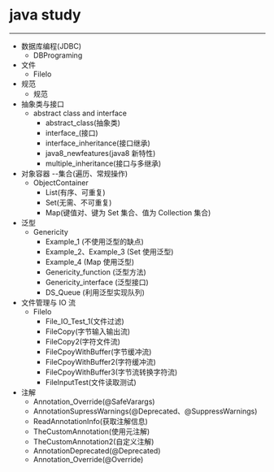 # java study

---

- 数据库编程(JDBC)
  - DBPrograming
- 文件
  - FileIo
- 规范
  - 规范
- 抽象类与接口
  - abstract class and interface
    - abstract_class(抽象类)
    - interface\_(接口)
    - interface_inheritance(接口继承)
    - java8_newfeatures(java8 新特性)
    - multiple_inheritance(接口与多继承)
- 对象容器 --集合(遍历、常规操作)
  - ObjectContainer
    - List(有序、可重复)
    - Set(无需、不可重复)
    - Map(键值对、键为 Set 集合、值为 Collection 集合)
- 泛型
  - Genericity
    - Example_1 (不使用泛型的缺点)
    - Example_2、Example_3 (Set 使用泛型)
    - Example_4 (Map 使用泛型)
    - Genericity_function (泛型方法)
    - Genericity_interface (泛型接口)
    - DS_Queue (利用泛型实现队列)
- 文件管理与 IO 流
  - FileIo
    - File_IO_Test_1(文件过滤)
    - FileCopy(字节输入输出流)
    - FileCopy2(字符文件流)
    - FileCpoyWithBuffer(字节缓冲流)
    - FileCpoyWithBuffer2(字符缓冲流)
    - FileCpoyWithBuffer3(字节流转换字符流)
    - FileInputTest(文件读取测试)
- 注解
  - Annotation_Override(@SafeVarargs)
  - AnnotationSupressWarnings(@Deprecated、@SuppressWarnings)
  - ReadAnnotationInfo(获取注解信息)
  - TheCustomAnnotation(使用元注解)
  - TheCustomAnnotation2(自定义注解)
  - AnnotationDeprecated(@Deprecated)
  - Annotation_Override(@Override)

